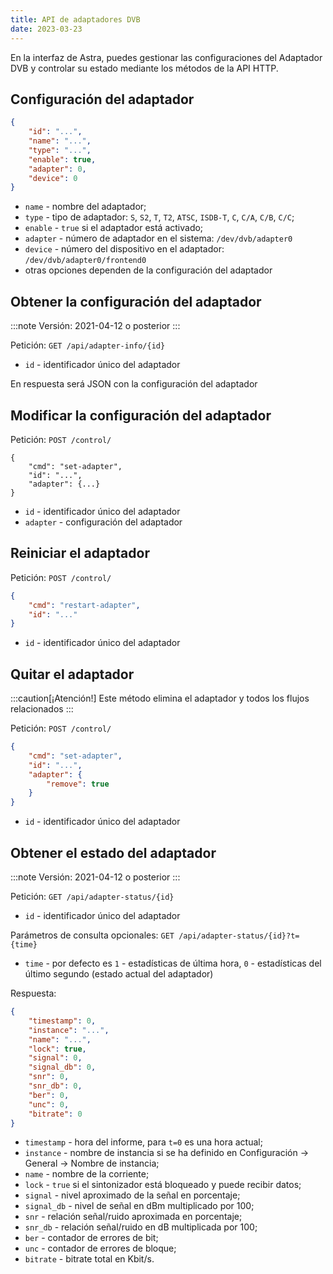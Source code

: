 ```yaml
---
title: API de adaptadores DVB
date: 2023-03-23
---
```


En la interfaz de Astra, puedes gestionar las configuraciones del Adaptador DVB y controlar su estado mediante los métodos de la API HTTP.

## Configuración del adaptador[](https://help.cesbo.com/astra/admin-guide/api/dvb#adapter-configuration)

```json
{
    "id": "...",
    "name": "...",
    "type": "...",
    "enable": true,
    "adapter": 0,
    "device": 0
}
```

- `name` - nombre del adaptador;
- `type` - tipo de adaptador: `S`, `S2`, `T`, `T2`, `ATSC`, `ISDB-T`, `C`, `C/A`, `C/B`, `C/C`;
- `enable` - `true` si el adaptador está activado;
- `adapter` - número de adaptador en el sistema: `/dev/dvb/adapter0`
- `device` - número del dispositivo en el adaptador: `/dev/dvb/adapter0/frontend0`
- otras opciones dependen de la configuración del adaptador

## Obtener la configuración del adaptador[](https://help.cesbo.com/astra/admin-guide/api/dvb#obtain-adapter-configuration)

:::note
Versión: 2021-04-12 o posterior
:::

Petición: `GET /api/adapter-info/{id}`

- `id` - identificador único del adaptador

En respuesta será JSON con la configuración del adaptador

## Modificar la configuración del adaptador[](https://help.cesbo.com/astra/admin-guide/api/dvb#modify-adapter-configuration)

Petición: `POST /control/`

```
{
    "cmd": "set-adapter",
    "id": "...",
    "adapter": {...}
}
```

- `id` - identificador único del adaptador
- `adapter` - configuración del adaptador

## Reiniciar el adaptador[](https://help.cesbo.com/astra/admin-guide/api/dvb#restart-adapter)

Petición: `POST /control/`

```json
{
    "cmd": "restart-adapter",
    "id": "..."
}
```

- `id` - identificador único del adaptador

## Quitar el adaptador[](https://help.cesbo.com/astra/admin-guide/api/dvb#remove-adapter)

:::caution[¡Atención!]
Este método elimina el adaptador y todos los flujos relacionados
:::

Petición: `POST /control/`

```json
{
    "cmd": "set-adapter",
    "id": "...",
    "adapter": {
        "remove": true
    }
}
```

- `id` - identificador único del adaptador

## Obtener el estado del adaptador[](https://help.cesbo.com/astra/admin-guide/api/dvb#obtain-adapter-status)

:::note
Versión: 2021-04-12 o posterior
:::

Petición: `GET /api/adapter-status/{id}`

- `id` - identificador único del adaptador

Parámetros de consulta opcionales: `GET /api/adapter-status/{id}?t={time}`

- `time` - por defecto es `1` - estadísticas de última hora, `0` - estadísticas del último segundo (estado actual del adaptador)

Respuesta:

```json
{
    "timestamp": 0,
    "instance": "...",
    "name": "...",
    "lock": true,
    "signal": 0,
    "signal_db": 0,
    "snr": 0,
    "snr_db": 0,
    "ber": 0,
    "unc": 0,
    "bitrate": 0
}
```

- `timestamp` - hora del informe, para `t=0` es una hora actual;
- `instance` - nombre de instancia si se ha definido en Configuración -> General -> Nombre de instancia;
- `name` - nombre de la corriente;
- `lock` - `true` si el sintonizador está bloqueado y puede recibir datos;
- `signal` - nivel aproximado de la señal en porcentaje;
- `signal_db` - nivel de señal en dBm multiplicado por 100;
- `snr` - relación señal/ruido aproximada en porcentaje;
- `snr_db` - relación señal/ruido en dB multiplicada por 100;
- `ber` - contador de errores de bit;
- `unc` - contador de errores de bloque;
- `bitrate` - bitrate total en Kbit/s.
